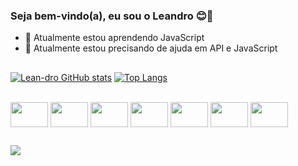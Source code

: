 ### Seja bem-vindo(a), eu sou o Leandro 😊👋
- 🌱 Atualmente estou aprendendo JavaScript 
- 🤔 Atualmente estou precisando de ajuda em API e JavaScript
##
[![Lean-dro GitHub stats](https://github-readme-stats.vercel.app/api?username=lean-dro&show_icons=true&theme=dark&locale=pt-br)](https://github.com/anuraghazra/github-readme-stats)
[![Top Langs](https://github-readme-stats.vercel.app/api/top-langs/?username=lean-dro&show_icons=true&theme=dark&locale=pt-br&layout=compact)](https://github.com/anuraghazra/github-readme-stats)


<div style="display: inline_block"><br>
<img align="center" width="60" height="40" src="https://cdn.jsdelivr.net/gh/devicons/devicon/icons/mysql/mysql-original-wordmark.svg" />
<img align="center" width="60" height="40" src="https://cdn.jsdelivr.net/gh/devicons/devicon/icons/php/php-original.svg" />
<img align="center" width="60" height="40" src="https://cdn.jsdelivr.net/gh/devicons/devicon/icons/microsoftsqlserver/microsoftsqlserver-plain-wordmark.svg" />
<img align="center" width="60" height="40" src="https://cdn.jsdelivr.net/gh/devicons/devicon/icons/java/java-original-wordmark.svg" />
<img align="center" width="60" height="40" src="https://cdn.jsdelivr.net/gh/devicons/devicon/icons/javascript/javascript-original.svg" />
<img align="center" width="60" height="40" src="https://cdn.jsdelivr.net/gh/devicons/devicon/icons/html5/html5-plain-wordmark.svg" />
<img align="center" width="60" height="40" src="https://cdn.jsdelivr.net/gh/devicons/devicon/icons/css3/css3-plain-wordmark.svg" />

</div>

##
<div>
<a target="_blank" href="https://www.linkedin.com/in/leandro-coelho-2942a9220"><img src="https://img.shields.io/badge/LinkedIn-0077B5?style=for-the-badge&logo=linkedin&logoColor=white"></a>

</div>




